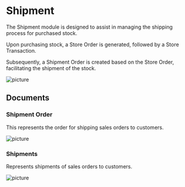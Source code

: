 # Shipment 

The Shipment module is designed to assist in managing the shipping process for purchased stock. 

Upon purchasing stock, a Store Order is generated, followed by a Store Transaction. 

Subsequently, a Shipment Order is created based on the Store Order, facilitating the shipment of the stock.

![picture](pictures/Logistics_procurement_view_21_02.png)
 
## Documents 

### Shipment Order

This represents the order for shipping sales orders to customers.

![picture](pictures/Logistics_procurement_view_21_02.png)
 
### Shipments

Represents shipments of sales orders to customers.

![picture](pictures/Logistics_procurement_view_21_02.png)
 

